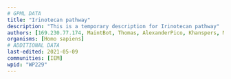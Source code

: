 ```yaml
---
# GPML DATA
title: "Irinotecan pathway"
description: "This is a temporary description for Irinotecan pathway"
authors: [169.230.77.174, MaintBot, Thomas, AlexanderPico, Khanspers, MartijnVanIersel, Ddigles, Egonw, DeSl, Eweitz]
organisms: [Homo sapiens]
# ADDITIONAL DATA
last-edited: 2021-05-09
communities: [IEM]
wpid: "WP229"
---
```

